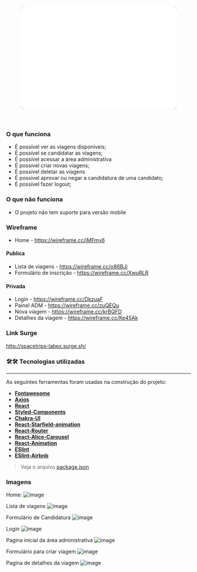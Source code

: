 <p align="center">
   <img style="background:black; border-radius:10px" src="./src/img/LabeX-white.png" alt="Labex Logo"/>
</p>

</br>

### O que funciona

- É possível ver as viagens disponíveis;
- É possível se candidatar as viagens;
- É possível acessar a área administrativa
- É possível criar novas viagens;
- É possível deletar as viagens
- É possível aprovar ou negar a candidatura de uma candidato;
- É possível fazer logout;

### O que não funciona

- O projeto não tem suporte para versão mobile

### Wireframe

- Home - https://wireframe.cc/iMFmy6

#### Publica

- Lista de viagens - https://wireframe.cc/o86BJi
- Formulário de inscrição - https://wireframe.cc/XwuRLR

#### Privada

- Login - https://wireframe.cc/DkzuaF
- Painel ADM - https://wireframe.cc/zuQEQu
- Nova viagem - https://wireframe.cc/krBQFD
- Detalhes da viagem - https://wireframe.cc/Ke45Ak

### Link Surge

http://spacetrips-labex.surge.sh/

### 🛠🛠 Tecnologias utilizadas

---

As seguintes ferramentas foram usadas na construção do projeto:

- **[Fontawesome](https://fontawesome.com/)**
- **[Axios](https://github.com/axios/axios)**
- **[React](https://pt-br.reactjs.org/)**
- **[Styled-Components](https://styled-components.com/)**
- **[Chakra-UI](https://chakra-ui.com/)**
- **[React-Starfield-animation](https://github.com/transitive-bullshit/react-starfield-animation#readme)**
- **[React-Router](https://reactrouter.com/)**
- **[React-Alice-Carousel](https://github.com/maxmarinich/react-alice-carousel#readme)**
- **[React-Animation](https://github.com/FormidableLabs/react-animations)**
- **[ESlint](https://eslint.org/)**
- **[ESlint-Airbnb](https://github.com/airbnb/javascript)**

> Veja o arquivo [package.json]()

### Imagens

Home:
![image](https://user-images.githubusercontent.com/52076737/115152273-da90a700-a046-11eb-8594-f89204a94c07.png)

Lista de viagens
![image](https://user-images.githubusercontent.com/52076737/115152298-f005d100-a046-11eb-9d01-bf9f19ce6a7d.png)

Formulário de Candidatura
![image](https://user-images.githubusercontent.com/52076737/115152324-02800a80-a047-11eb-84f3-6f60b81f1154.png)

Login
![image](https://user-images.githubusercontent.com/52076737/115152343-1592da80-a047-11eb-842d-217cd944c1e6.png)

Pagina inicial da área administrativa
![image](https://user-images.githubusercontent.com/52076737/115152383-3ce9a780-a047-11eb-9a29-e8adf1085968.png)

Formulário para criar viagem
![image](https://user-images.githubusercontent.com/52076737/115152409-4bd05a00-a047-11eb-8f87-7de58a6a54e5.png)

Pagina de detalhes da viagem
![image](https://user-images.githubusercontent.com/52076737/115152433-6c001900-a047-11eb-894b-ce6dcfb35686.png)
